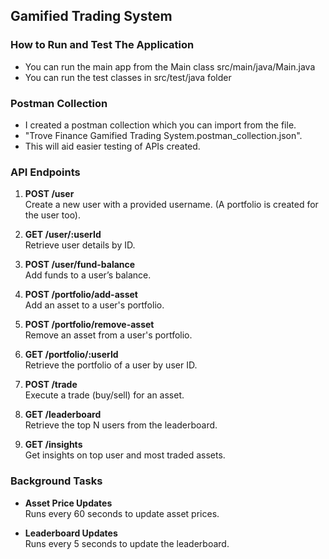 ## Gamified Trading System

### How to Run and Test The Application

- You can run the main app from the Main class src/main/java/Main.java
- You can run the test classes in src/test/java folder

### Postman Collection

- I created a postman collection which you can import from the file.
- "Trove Finance Gamified Trading System.postman_collection.json".
- This will aid easier testing of APIs created.

### **API Endpoints**

1. **POST /user**  
   Create a new user with a provided username. (A portfolio is created for the user too).

2. **GET /user/:userId**  
   Retrieve user details by ID.

3. **POST /user/fund-balance**  
   Add funds to a user’s balance.

4. **POST /portfolio/add-asset**  
   Add an asset to a user's portfolio.

5. **POST /portfolio/remove-asset**  
   Remove an asset from a user's portfolio.

6. **GET /portfolio/:userId**  
   Retrieve the portfolio of a user by user ID.

7. **POST /trade**  
   Execute a trade (buy/sell) for an asset.

8. **GET /leaderboard**  
   Retrieve the top N users from the leaderboard.

9. **GET /insights**  
   Get insights on top user and most traded assets.

### **Background Tasks**

- **Asset Price Updates**  
  Runs every 60 seconds to update asset prices.

- **Leaderboard Updates**  
  Runs every 5 seconds to update the leaderboard.  



